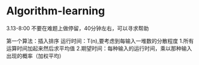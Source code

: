 # Algorithm-learning
3.13-8:00
不要在难题上做停留，40分钟左右，可以寻求帮助

第一个算法：插入排序
运行时间：T(n),要考虑到每输入一堆数的分散程度
1.所有运算时间加起来然后求平均值
2.期望时间：每种输入的运行时间，乘以那种输入出现的概率（加权平均）

